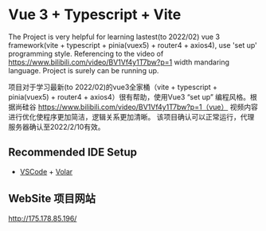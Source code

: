 # Vue 3 + Typescript + Vite

The Project is very helpful for learning lastest(to 2022/02) vue 3 framework(vite + typescript + pinia(vuex5) + router4 + axios4), use 'set up' programming style. Referencing to the video of https://www.bilibili.com/video/BV1Vf4y1T7bw?p=1 width mandaring language. Project is surely can be running up.

项目对于学习最新(to 2022/02)的vue3全家桶（vite + typescript + pinia(vuex5) + router4 + axios4）很有帮助，使用Vue3 “set up” 编程风格。根据尚硅谷  https://www.bilibili.com/video/BV1Vf4y1T7bw?p=1（vue） 视频内容进行优化使程序更加简洁，逻辑关系更加清晰。 该项目确认可以正常运行，代理服务器确认至2022/2/10有效。

## Recommended IDE Setup

- [VSCode](https://code.visualstudio.com/) + [Volar](https://marketplace.visualstudio.com/items?itemName=johnsoncodehk.volar)

## WebSite 项目网站

http://175.178.85.196/
